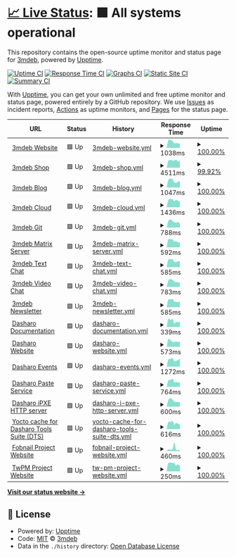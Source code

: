 # [📈 Live Status](https://3mdeb.github.io/upptime-site): <!--live status--> **🟩 All systems operational**

This repository contains the open-source uptime monitor and status page for [3mdeb](https://3mdeb.com), powered by [Upptime](https://github.com/upptime/upptime).

[![Uptime CI](https://github.com/3mdeb/upptime-site/workflows/Uptime%20CI/badge.svg)](https://github.com/3mdeb/upptime-site/actions?query=workflow%3A%22Uptime+CI%22)
[![Response Time CI](https://github.com/3mdeb/upptime-site/workflows/Response%20Time%20CI/badge.svg)](https://github.com/3mdeb/upptime-site/actions?query=workflow%3A%22Response+Time+CI%22)
[![Graphs CI](https://github.com/3mdeb/upptime-site/workflows/Graphs%20CI/badge.svg)](https://github.com/3mdeb/upptime-site/actions?query=workflow%3A%22Graphs+CI%22)
[![Static Site CI](https://github.com/3mdeb/upptime-site/workflows/Static%20Site%20CI/badge.svg)](https://github.com/3mdeb/upptime-site/actions?query=workflow%3A%22Static+Site+CI%22)
[![Summary CI](https://github.com/3mdeb/upptime-site/workflows/Summary%20CI/badge.svg)](https://github.com/3mdeb/upptime-site/actions?query=workflow%3A%22Summary+CI%22)

With [Upptime](https://upptime.js.org), you can get your own unlimited and free uptime monitor and status page, powered entirely by a GitHub repository. We use [Issues](https://github.com/3mdeb/upptime-site/issues) as incident reports, [Actions](https://github.com/3mdeb/upptime-site/actions) as uptime monitors, and [Pages](https://3mdeb.github.io/upptime-site) for the status page.

<!--start: status pages-->
<!-- This summary is generated by Upptime (https://github.com/upptime/upptime) -->
<!-- Do not edit this manually, your changes will be overwritten -->
<!-- prettier-ignore -->
| URL | Status | History | Response Time | Uptime |
| --- | ------ | ------- | ------------- | ------ |
| <img alt="" src="https://icons.duckduckgo.com/ip3/3mdeb.com.ico" height="13"> [3mdeb Website](https://3mdeb.com) | 🟩 Up | [3mdeb-website.yml](https://github.com/3mdeb/upptime-site/commits/HEAD/history/3mdeb-website.yml) | <details><summary><img alt="Response time graph" src="./graphs/3mdeb-website/response-time-week.png" height="20"> 1038ms</summary><br><a href="https://3mdeb.github.io/upptime-site/history/3mdeb-website"><img alt="Response time 994" src="https://img.shields.io/endpoint?url=https%3A%2F%2Fraw.githubusercontent.com%2F3mdeb%2Fupptime-site%2FHEAD%2Fapi%2F3mdeb-website%2Fresponse-time.json"></a><br><a href="https://3mdeb.github.io/upptime-site/history/3mdeb-website"><img alt="24-hour response time 733" src="https://img.shields.io/endpoint?url=https%3A%2F%2Fraw.githubusercontent.com%2F3mdeb%2Fupptime-site%2FHEAD%2Fapi%2F3mdeb-website%2Fresponse-time-day.json"></a><br><a href="https://3mdeb.github.io/upptime-site/history/3mdeb-website"><img alt="7-day response time 1038" src="https://img.shields.io/endpoint?url=https%3A%2F%2Fraw.githubusercontent.com%2F3mdeb%2Fupptime-site%2FHEAD%2Fapi%2F3mdeb-website%2Fresponse-time-week.json"></a><br><a href="https://3mdeb.github.io/upptime-site/history/3mdeb-website"><img alt="30-day response time 1032" src="https://img.shields.io/endpoint?url=https%3A%2F%2Fraw.githubusercontent.com%2F3mdeb%2Fupptime-site%2FHEAD%2Fapi%2F3mdeb-website%2Fresponse-time-month.json"></a><br><a href="https://3mdeb.github.io/upptime-site/history/3mdeb-website"><img alt="1-year response time 989" src="https://img.shields.io/endpoint?url=https%3A%2F%2Fraw.githubusercontent.com%2F3mdeb%2Fupptime-site%2FHEAD%2Fapi%2F3mdeb-website%2Fresponse-time-year.json"></a></details> | <details><summary><a href="https://3mdeb.github.io/upptime-site/history/3mdeb-website">100.00%</a></summary><a href="https://3mdeb.github.io/upptime-site/history/3mdeb-website"><img alt="All-time uptime 99.98%" src="https://img.shields.io/endpoint?url=https%3A%2F%2Fraw.githubusercontent.com%2F3mdeb%2Fupptime-site%2FHEAD%2Fapi%2F3mdeb-website%2Fuptime.json"></a><br><a href="https://3mdeb.github.io/upptime-site/history/3mdeb-website"><img alt="24-hour uptime 100.00%" src="https://img.shields.io/endpoint?url=https%3A%2F%2Fraw.githubusercontent.com%2F3mdeb%2Fupptime-site%2FHEAD%2Fapi%2F3mdeb-website%2Fuptime-day.json"></a><br><a href="https://3mdeb.github.io/upptime-site/history/3mdeb-website"><img alt="7-day uptime 100.00%" src="https://img.shields.io/endpoint?url=https%3A%2F%2Fraw.githubusercontent.com%2F3mdeb%2Fupptime-site%2FHEAD%2Fapi%2F3mdeb-website%2Fuptime-week.json"></a><br><a href="https://3mdeb.github.io/upptime-site/history/3mdeb-website"><img alt="30-day uptime 99.96%" src="https://img.shields.io/endpoint?url=https%3A%2F%2Fraw.githubusercontent.com%2F3mdeb%2Fupptime-site%2FHEAD%2Fapi%2F3mdeb-website%2Fuptime-month.json"></a><br><a href="https://3mdeb.github.io/upptime-site/history/3mdeb-website"><img alt="1-year uptime 99.99%" src="https://img.shields.io/endpoint?url=https%3A%2F%2Fraw.githubusercontent.com%2F3mdeb%2Fupptime-site%2FHEAD%2Fapi%2F3mdeb-website%2Fuptime-year.json"></a></details>
| <img alt="" src="https://icons.duckduckgo.com/ip3/shop.3mdeb.com.ico" height="13"> [3mdeb Shop](https://shop.3mdeb.com/shop) | 🟩 Up | [3mdeb-shop.yml](https://github.com/3mdeb/upptime-site/commits/HEAD/history/3mdeb-shop.yml) | <details><summary><img alt="Response time graph" src="./graphs/3mdeb-shop/response-time-week.png" height="20"> 4511ms</summary><br><a href="https://3mdeb.github.io/upptime-site/history/3mdeb-shop"><img alt="Response time 8058" src="https://img.shields.io/endpoint?url=https%3A%2F%2Fraw.githubusercontent.com%2F3mdeb%2Fupptime-site%2FHEAD%2Fapi%2F3mdeb-shop%2Fresponse-time.json"></a><br><a href="https://3mdeb.github.io/upptime-site/history/3mdeb-shop"><img alt="24-hour response time 7132" src="https://img.shields.io/endpoint?url=https%3A%2F%2Fraw.githubusercontent.com%2F3mdeb%2Fupptime-site%2FHEAD%2Fapi%2F3mdeb-shop%2Fresponse-time-day.json"></a><br><a href="https://3mdeb.github.io/upptime-site/history/3mdeb-shop"><img alt="7-day response time 4511" src="https://img.shields.io/endpoint?url=https%3A%2F%2Fraw.githubusercontent.com%2F3mdeb%2Fupptime-site%2FHEAD%2Fapi%2F3mdeb-shop%2Fresponse-time-week.json"></a><br><a href="https://3mdeb.github.io/upptime-site/history/3mdeb-shop"><img alt="30-day response time 4877" src="https://img.shields.io/endpoint?url=https%3A%2F%2Fraw.githubusercontent.com%2F3mdeb%2Fupptime-site%2FHEAD%2Fapi%2F3mdeb-shop%2Fresponse-time-month.json"></a><br><a href="https://3mdeb.github.io/upptime-site/history/3mdeb-shop"><img alt="1-year response time 8634" src="https://img.shields.io/endpoint?url=https%3A%2F%2Fraw.githubusercontent.com%2F3mdeb%2Fupptime-site%2FHEAD%2Fapi%2F3mdeb-shop%2Fresponse-time-year.json"></a></details> | <details><summary><a href="https://3mdeb.github.io/upptime-site/history/3mdeb-shop">99.92%</a></summary><a href="https://3mdeb.github.io/upptime-site/history/3mdeb-shop"><img alt="All-time uptime 99.60%" src="https://img.shields.io/endpoint?url=https%3A%2F%2Fraw.githubusercontent.com%2F3mdeb%2Fupptime-site%2FHEAD%2Fapi%2F3mdeb-shop%2Fuptime.json"></a><br><a href="https://3mdeb.github.io/upptime-site/history/3mdeb-shop"><img alt="24-hour uptime 99.42%" src="https://img.shields.io/endpoint?url=https%3A%2F%2Fraw.githubusercontent.com%2F3mdeb%2Fupptime-site%2FHEAD%2Fapi%2F3mdeb-shop%2Fuptime-day.json"></a><br><a href="https://3mdeb.github.io/upptime-site/history/3mdeb-shop"><img alt="7-day uptime 99.92%" src="https://img.shields.io/endpoint?url=https%3A%2F%2Fraw.githubusercontent.com%2F3mdeb%2Fupptime-site%2FHEAD%2Fapi%2F3mdeb-shop%2Fuptime-week.json"></a><br><a href="https://3mdeb.github.io/upptime-site/history/3mdeb-shop"><img alt="30-day uptime 99.93%" src="https://img.shields.io/endpoint?url=https%3A%2F%2Fraw.githubusercontent.com%2F3mdeb%2Fupptime-site%2FHEAD%2Fapi%2F3mdeb-shop%2Fuptime-month.json"></a><br><a href="https://3mdeb.github.io/upptime-site/history/3mdeb-shop"><img alt="1-year uptime 99.16%" src="https://img.shields.io/endpoint?url=https%3A%2F%2Fraw.githubusercontent.com%2F3mdeb%2Fupptime-site%2FHEAD%2Fapi%2F3mdeb-shop%2Fuptime-year.json"></a></details>
| <img alt="" src="https://icons.duckduckgo.com/ip3/blog.3mdeb.com.ico" height="13"> [3mdeb Blog](https://blog.3mdeb.com) | 🟩 Up | [3mdeb-blog.yml](https://github.com/3mdeb/upptime-site/commits/HEAD/history/3mdeb-blog.yml) | <details><summary><img alt="Response time graph" src="./graphs/3mdeb-blog/response-time-week.png" height="20"> 1047ms</summary><br><a href="https://3mdeb.github.io/upptime-site/history/3mdeb-blog"><img alt="Response time 1007" src="https://img.shields.io/endpoint?url=https%3A%2F%2Fraw.githubusercontent.com%2F3mdeb%2Fupptime-site%2FHEAD%2Fapi%2F3mdeb-blog%2Fresponse-time.json"></a><br><a href="https://3mdeb.github.io/upptime-site/history/3mdeb-blog"><img alt="24-hour response time 967" src="https://img.shields.io/endpoint?url=https%3A%2F%2Fraw.githubusercontent.com%2F3mdeb%2Fupptime-site%2FHEAD%2Fapi%2F3mdeb-blog%2Fresponse-time-day.json"></a><br><a href="https://3mdeb.github.io/upptime-site/history/3mdeb-blog"><img alt="7-day response time 1047" src="https://img.shields.io/endpoint?url=https%3A%2F%2Fraw.githubusercontent.com%2F3mdeb%2Fupptime-site%2FHEAD%2Fapi%2F3mdeb-blog%2Fresponse-time-week.json"></a><br><a href="https://3mdeb.github.io/upptime-site/history/3mdeb-blog"><img alt="30-day response time 1204" src="https://img.shields.io/endpoint?url=https%3A%2F%2Fraw.githubusercontent.com%2F3mdeb%2Fupptime-site%2FHEAD%2Fapi%2F3mdeb-blog%2Fresponse-time-month.json"></a><br><a href="https://3mdeb.github.io/upptime-site/history/3mdeb-blog"><img alt="1-year response time 1013" src="https://img.shields.io/endpoint?url=https%3A%2F%2Fraw.githubusercontent.com%2F3mdeb%2Fupptime-site%2FHEAD%2Fapi%2F3mdeb-blog%2Fresponse-time-year.json"></a></details> | <details><summary><a href="https://3mdeb.github.io/upptime-site/history/3mdeb-blog">100.00%</a></summary><a href="https://3mdeb.github.io/upptime-site/history/3mdeb-blog"><img alt="All-time uptime 99.99%" src="https://img.shields.io/endpoint?url=https%3A%2F%2Fraw.githubusercontent.com%2F3mdeb%2Fupptime-site%2FHEAD%2Fapi%2F3mdeb-blog%2Fuptime.json"></a><br><a href="https://3mdeb.github.io/upptime-site/history/3mdeb-blog"><img alt="24-hour uptime 100.00%" src="https://img.shields.io/endpoint?url=https%3A%2F%2Fraw.githubusercontent.com%2F3mdeb%2Fupptime-site%2FHEAD%2Fapi%2F3mdeb-blog%2Fuptime-day.json"></a><br><a href="https://3mdeb.github.io/upptime-site/history/3mdeb-blog"><img alt="7-day uptime 100.00%" src="https://img.shields.io/endpoint?url=https%3A%2F%2Fraw.githubusercontent.com%2F3mdeb%2Fupptime-site%2FHEAD%2Fapi%2F3mdeb-blog%2Fuptime-week.json"></a><br><a href="https://3mdeb.github.io/upptime-site/history/3mdeb-blog"><img alt="30-day uptime 99.96%" src="https://img.shields.io/endpoint?url=https%3A%2F%2Fraw.githubusercontent.com%2F3mdeb%2Fupptime-site%2FHEAD%2Fapi%2F3mdeb-blog%2Fuptime-month.json"></a><br><a href="https://3mdeb.github.io/upptime-site/history/3mdeb-blog"><img alt="1-year uptime 99.99%" src="https://img.shields.io/endpoint?url=https%3A%2F%2Fraw.githubusercontent.com%2F3mdeb%2Fupptime-site%2FHEAD%2Fapi%2F3mdeb-blog%2Fuptime-year.json"></a></details>
| <img alt="" src="https://icons.duckduckgo.com/ip3/cloud.3mdeb.com.ico" height="13"> [3mdeb Cloud](https://cloud.3mdeb.com) | 🟩 Up | [3mdeb-cloud.yml](https://github.com/3mdeb/upptime-site/commits/HEAD/history/3mdeb-cloud.yml) | <details><summary><img alt="Response time graph" src="./graphs/3mdeb-cloud/response-time-week.png" height="20"> 1436ms</summary><br><a href="https://3mdeb.github.io/upptime-site/history/3mdeb-cloud"><img alt="Response time 1349" src="https://img.shields.io/endpoint?url=https%3A%2F%2Fraw.githubusercontent.com%2F3mdeb%2Fupptime-site%2FHEAD%2Fapi%2F3mdeb-cloud%2Fresponse-time.json"></a><br><a href="https://3mdeb.github.io/upptime-site/history/3mdeb-cloud"><img alt="24-hour response time 1139" src="https://img.shields.io/endpoint?url=https%3A%2F%2Fraw.githubusercontent.com%2F3mdeb%2Fupptime-site%2FHEAD%2Fapi%2F3mdeb-cloud%2Fresponse-time-day.json"></a><br><a href="https://3mdeb.github.io/upptime-site/history/3mdeb-cloud"><img alt="7-day response time 1436" src="https://img.shields.io/endpoint?url=https%3A%2F%2Fraw.githubusercontent.com%2F3mdeb%2Fupptime-site%2FHEAD%2Fapi%2F3mdeb-cloud%2Fresponse-time-week.json"></a><br><a href="https://3mdeb.github.io/upptime-site/history/3mdeb-cloud"><img alt="30-day response time 1402" src="https://img.shields.io/endpoint?url=https%3A%2F%2Fraw.githubusercontent.com%2F3mdeb%2Fupptime-site%2FHEAD%2Fapi%2F3mdeb-cloud%2Fresponse-time-month.json"></a><br><a href="https://3mdeb.github.io/upptime-site/history/3mdeb-cloud"><img alt="1-year response time 1315" src="https://img.shields.io/endpoint?url=https%3A%2F%2Fraw.githubusercontent.com%2F3mdeb%2Fupptime-site%2FHEAD%2Fapi%2F3mdeb-cloud%2Fresponse-time-year.json"></a></details> | <details><summary><a href="https://3mdeb.github.io/upptime-site/history/3mdeb-cloud">100.00%</a></summary><a href="https://3mdeb.github.io/upptime-site/history/3mdeb-cloud"><img alt="All-time uptime 99.06%" src="https://img.shields.io/endpoint?url=https%3A%2F%2Fraw.githubusercontent.com%2F3mdeb%2Fupptime-site%2FHEAD%2Fapi%2F3mdeb-cloud%2Fuptime.json"></a><br><a href="https://3mdeb.github.io/upptime-site/history/3mdeb-cloud"><img alt="24-hour uptime 100.00%" src="https://img.shields.io/endpoint?url=https%3A%2F%2Fraw.githubusercontent.com%2F3mdeb%2Fupptime-site%2FHEAD%2Fapi%2F3mdeb-cloud%2Fuptime-day.json"></a><br><a href="https://3mdeb.github.io/upptime-site/history/3mdeb-cloud"><img alt="7-day uptime 100.00%" src="https://img.shields.io/endpoint?url=https%3A%2F%2Fraw.githubusercontent.com%2F3mdeb%2Fupptime-site%2FHEAD%2Fapi%2F3mdeb-cloud%2Fuptime-week.json"></a><br><a href="https://3mdeb.github.io/upptime-site/history/3mdeb-cloud"><img alt="30-day uptime 100.00%" src="https://img.shields.io/endpoint?url=https%3A%2F%2Fraw.githubusercontent.com%2F3mdeb%2Fupptime-site%2FHEAD%2Fapi%2F3mdeb-cloud%2Fuptime-month.json"></a><br><a href="https://3mdeb.github.io/upptime-site/history/3mdeb-cloud"><img alt="1-year uptime 98.81%" src="https://img.shields.io/endpoint?url=https%3A%2F%2Fraw.githubusercontent.com%2F3mdeb%2Fupptime-site%2FHEAD%2Fapi%2F3mdeb-cloud%2Fuptime-year.json"></a></details>
| <img alt="" src="https://icons.duckduckgo.com/ip3/git.3mdeb.com.ico" height="13"> [3mdeb Git](https://git.3mdeb.com) | 🟩 Up | [3mdeb-git.yml](https://github.com/3mdeb/upptime-site/commits/HEAD/history/3mdeb-git.yml) | <details><summary><img alt="Response time graph" src="./graphs/3mdeb-git/response-time-week.png" height="20"> 788ms</summary><br><a href="https://3mdeb.github.io/upptime-site/history/3mdeb-git"><img alt="Response time 888" src="https://img.shields.io/endpoint?url=https%3A%2F%2Fraw.githubusercontent.com%2F3mdeb%2Fupptime-site%2FHEAD%2Fapi%2F3mdeb-git%2Fresponse-time.json"></a><br><a href="https://3mdeb.github.io/upptime-site/history/3mdeb-git"><img alt="24-hour response time 545" src="https://img.shields.io/endpoint?url=https%3A%2F%2Fraw.githubusercontent.com%2F3mdeb%2Fupptime-site%2FHEAD%2Fapi%2F3mdeb-git%2Fresponse-time-day.json"></a><br><a href="https://3mdeb.github.io/upptime-site/history/3mdeb-git"><img alt="7-day response time 788" src="https://img.shields.io/endpoint?url=https%3A%2F%2Fraw.githubusercontent.com%2F3mdeb%2Fupptime-site%2FHEAD%2Fapi%2F3mdeb-git%2Fresponse-time-week.json"></a><br><a href="https://3mdeb.github.io/upptime-site/history/3mdeb-git"><img alt="30-day response time 733" src="https://img.shields.io/endpoint?url=https%3A%2F%2Fraw.githubusercontent.com%2F3mdeb%2Fupptime-site%2FHEAD%2Fapi%2F3mdeb-git%2Fresponse-time-month.json"></a><br><a href="https://3mdeb.github.io/upptime-site/history/3mdeb-git"><img alt="1-year response time 770" src="https://img.shields.io/endpoint?url=https%3A%2F%2Fraw.githubusercontent.com%2F3mdeb%2Fupptime-site%2FHEAD%2Fapi%2F3mdeb-git%2Fresponse-time-year.json"></a></details> | <details><summary><a href="https://3mdeb.github.io/upptime-site/history/3mdeb-git">100.00%</a></summary><a href="https://3mdeb.github.io/upptime-site/history/3mdeb-git"><img alt="All-time uptime 99.94%" src="https://img.shields.io/endpoint?url=https%3A%2F%2Fraw.githubusercontent.com%2F3mdeb%2Fupptime-site%2FHEAD%2Fapi%2F3mdeb-git%2Fuptime.json"></a><br><a href="https://3mdeb.github.io/upptime-site/history/3mdeb-git"><img alt="24-hour uptime 100.00%" src="https://img.shields.io/endpoint?url=https%3A%2F%2Fraw.githubusercontent.com%2F3mdeb%2Fupptime-site%2FHEAD%2Fapi%2F3mdeb-git%2Fuptime-day.json"></a><br><a href="https://3mdeb.github.io/upptime-site/history/3mdeb-git"><img alt="7-day uptime 100.00%" src="https://img.shields.io/endpoint?url=https%3A%2F%2Fraw.githubusercontent.com%2F3mdeb%2Fupptime-site%2FHEAD%2Fapi%2F3mdeb-git%2Fuptime-week.json"></a><br><a href="https://3mdeb.github.io/upptime-site/history/3mdeb-git"><img alt="30-day uptime 100.00%" src="https://img.shields.io/endpoint?url=https%3A%2F%2Fraw.githubusercontent.com%2F3mdeb%2Fupptime-site%2FHEAD%2Fapi%2F3mdeb-git%2Fuptime-month.json"></a><br><a href="https://3mdeb.github.io/upptime-site/history/3mdeb-git"><img alt="1-year uptime 99.98%" src="https://img.shields.io/endpoint?url=https%3A%2F%2Fraw.githubusercontent.com%2F3mdeb%2Fupptime-site%2FHEAD%2Fapi%2F3mdeb-git%2Fuptime-year.json"></a></details>
| <img alt="" src="https://icons.duckduckgo.com/ip3/matrix.3mdeb.com.ico" height="13"> [3mdeb Matrix Server](https://matrix.3mdeb.com) | 🟩 Up | [3mdeb-matrix-server.yml](https://github.com/3mdeb/upptime-site/commits/HEAD/history/3mdeb-matrix-server.yml) | <details><summary><img alt="Response time graph" src="./graphs/3mdeb-matrix-server/response-time-week.png" height="20"> 592ms</summary><br><a href="https://3mdeb.github.io/upptime-site/history/3mdeb-matrix-server"><img alt="Response time 604" src="https://img.shields.io/endpoint?url=https%3A%2F%2Fraw.githubusercontent.com%2F3mdeb%2Fupptime-site%2FHEAD%2Fapi%2F3mdeb-matrix-server%2Fresponse-time.json"></a><br><a href="https://3mdeb.github.io/upptime-site/history/3mdeb-matrix-server"><img alt="24-hour response time 453" src="https://img.shields.io/endpoint?url=https%3A%2F%2Fraw.githubusercontent.com%2F3mdeb%2Fupptime-site%2FHEAD%2Fapi%2F3mdeb-matrix-server%2Fresponse-time-day.json"></a><br><a href="https://3mdeb.github.io/upptime-site/history/3mdeb-matrix-server"><img alt="7-day response time 592" src="https://img.shields.io/endpoint?url=https%3A%2F%2Fraw.githubusercontent.com%2F3mdeb%2Fupptime-site%2FHEAD%2Fapi%2F3mdeb-matrix-server%2Fresponse-time-week.json"></a><br><a href="https://3mdeb.github.io/upptime-site/history/3mdeb-matrix-server"><img alt="30-day response time 592" src="https://img.shields.io/endpoint?url=https%3A%2F%2Fraw.githubusercontent.com%2F3mdeb%2Fupptime-site%2FHEAD%2Fapi%2F3mdeb-matrix-server%2Fresponse-time-month.json"></a><br><a href="https://3mdeb.github.io/upptime-site/history/3mdeb-matrix-server"><img alt="1-year response time 604" src="https://img.shields.io/endpoint?url=https%3A%2F%2Fraw.githubusercontent.com%2F3mdeb%2Fupptime-site%2FHEAD%2Fapi%2F3mdeb-matrix-server%2Fresponse-time-year.json"></a></details> | <details><summary><a href="https://3mdeb.github.io/upptime-site/history/3mdeb-matrix-server">100.00%</a></summary><a href="https://3mdeb.github.io/upptime-site/history/3mdeb-matrix-server"><img alt="All-time uptime 99.93%" src="https://img.shields.io/endpoint?url=https%3A%2F%2Fraw.githubusercontent.com%2F3mdeb%2Fupptime-site%2FHEAD%2Fapi%2F3mdeb-matrix-server%2Fuptime.json"></a><br><a href="https://3mdeb.github.io/upptime-site/history/3mdeb-matrix-server"><img alt="24-hour uptime 100.00%" src="https://img.shields.io/endpoint?url=https%3A%2F%2Fraw.githubusercontent.com%2F3mdeb%2Fupptime-site%2FHEAD%2Fapi%2F3mdeb-matrix-server%2Fuptime-day.json"></a><br><a href="https://3mdeb.github.io/upptime-site/history/3mdeb-matrix-server"><img alt="7-day uptime 100.00%" src="https://img.shields.io/endpoint?url=https%3A%2F%2Fraw.githubusercontent.com%2F3mdeb%2Fupptime-site%2FHEAD%2Fapi%2F3mdeb-matrix-server%2Fuptime-week.json"></a><br><a href="https://3mdeb.github.io/upptime-site/history/3mdeb-matrix-server"><img alt="30-day uptime 100.00%" src="https://img.shields.io/endpoint?url=https%3A%2F%2Fraw.githubusercontent.com%2F3mdeb%2Fupptime-site%2FHEAD%2Fapi%2F3mdeb-matrix-server%2Fuptime-month.json"></a><br><a href="https://3mdeb.github.io/upptime-site/history/3mdeb-matrix-server"><img alt="1-year uptime 99.96%" src="https://img.shields.io/endpoint?url=https%3A%2F%2Fraw.githubusercontent.com%2F3mdeb%2Fupptime-site%2FHEAD%2Fapi%2F3mdeb-matrix-server%2Fuptime-year.json"></a></details>
| <img alt="" src="https://icons.duckduckgo.com/ip3/chat.3mdeb.com.ico" height="13"> [3mdeb Text Chat](https://chat.3mdeb.com) | 🟩 Up | [3mdeb-text-chat.yml](https://github.com/3mdeb/upptime-site/commits/HEAD/history/3mdeb-text-chat.yml) | <details><summary><img alt="Response time graph" src="./graphs/3mdeb-text-chat/response-time-week.png" height="20"> 585ms</summary><br><a href="https://3mdeb.github.io/upptime-site/history/3mdeb-text-chat"><img alt="Response time 595" src="https://img.shields.io/endpoint?url=https%3A%2F%2Fraw.githubusercontent.com%2F3mdeb%2Fupptime-site%2FHEAD%2Fapi%2F3mdeb-text-chat%2Fresponse-time.json"></a><br><a href="https://3mdeb.github.io/upptime-site/history/3mdeb-text-chat"><img alt="24-hour response time 505" src="https://img.shields.io/endpoint?url=https%3A%2F%2Fraw.githubusercontent.com%2F3mdeb%2Fupptime-site%2FHEAD%2Fapi%2F3mdeb-text-chat%2Fresponse-time-day.json"></a><br><a href="https://3mdeb.github.io/upptime-site/history/3mdeb-text-chat"><img alt="7-day response time 585" src="https://img.shields.io/endpoint?url=https%3A%2F%2Fraw.githubusercontent.com%2F3mdeb%2Fupptime-site%2FHEAD%2Fapi%2F3mdeb-text-chat%2Fresponse-time-week.json"></a><br><a href="https://3mdeb.github.io/upptime-site/history/3mdeb-text-chat"><img alt="30-day response time 594" src="https://img.shields.io/endpoint?url=https%3A%2F%2Fraw.githubusercontent.com%2F3mdeb%2Fupptime-site%2FHEAD%2Fapi%2F3mdeb-text-chat%2Fresponse-time-month.json"></a><br><a href="https://3mdeb.github.io/upptime-site/history/3mdeb-text-chat"><img alt="1-year response time 594" src="https://img.shields.io/endpoint?url=https%3A%2F%2Fraw.githubusercontent.com%2F3mdeb%2Fupptime-site%2FHEAD%2Fapi%2F3mdeb-text-chat%2Fresponse-time-year.json"></a></details> | <details><summary><a href="https://3mdeb.github.io/upptime-site/history/3mdeb-text-chat">100.00%</a></summary><a href="https://3mdeb.github.io/upptime-site/history/3mdeb-text-chat"><img alt="All-time uptime 99.65%" src="https://img.shields.io/endpoint?url=https%3A%2F%2Fraw.githubusercontent.com%2F3mdeb%2Fupptime-site%2FHEAD%2Fapi%2F3mdeb-text-chat%2Fuptime.json"></a><br><a href="https://3mdeb.github.io/upptime-site/history/3mdeb-text-chat"><img alt="24-hour uptime 100.00%" src="https://img.shields.io/endpoint?url=https%3A%2F%2Fraw.githubusercontent.com%2F3mdeb%2Fupptime-site%2FHEAD%2Fapi%2F3mdeb-text-chat%2Fuptime-day.json"></a><br><a href="https://3mdeb.github.io/upptime-site/history/3mdeb-text-chat"><img alt="7-day uptime 100.00%" src="https://img.shields.io/endpoint?url=https%3A%2F%2Fraw.githubusercontent.com%2F3mdeb%2Fupptime-site%2FHEAD%2Fapi%2F3mdeb-text-chat%2Fuptime-week.json"></a><br><a href="https://3mdeb.github.io/upptime-site/history/3mdeb-text-chat"><img alt="30-day uptime 100.00%" src="https://img.shields.io/endpoint?url=https%3A%2F%2Fraw.githubusercontent.com%2F3mdeb%2Fupptime-site%2FHEAD%2Fapi%2F3mdeb-text-chat%2Fuptime-month.json"></a><br><a href="https://3mdeb.github.io/upptime-site/history/3mdeb-text-chat"><img alt="1-year uptime 99.98%" src="https://img.shields.io/endpoint?url=https%3A%2F%2Fraw.githubusercontent.com%2F3mdeb%2Fupptime-site%2FHEAD%2Fapi%2F3mdeb-text-chat%2Fuptime-year.json"></a></details>
| <img alt="" src="https://icons.duckduckgo.com/ip3/meet.3mdeb.com.ico" height="13"> [3mdeb Video Chat](https://meet.3mdeb.com) | 🟩 Up | [3mdeb-video-chat.yml](https://github.com/3mdeb/upptime-site/commits/HEAD/history/3mdeb-video-chat.yml) | <details><summary><img alt="Response time graph" src="./graphs/3mdeb-video-chat/response-time-week.png" height="20"> 783ms</summary><br><a href="https://3mdeb.github.io/upptime-site/history/3mdeb-video-chat"><img alt="Response time 760" src="https://img.shields.io/endpoint?url=https%3A%2F%2Fraw.githubusercontent.com%2F3mdeb%2Fupptime-site%2FHEAD%2Fapi%2F3mdeb-video-chat%2Fresponse-time.json"></a><br><a href="https://3mdeb.github.io/upptime-site/history/3mdeb-video-chat"><img alt="24-hour response time 567" src="https://img.shields.io/endpoint?url=https%3A%2F%2Fraw.githubusercontent.com%2F3mdeb%2Fupptime-site%2FHEAD%2Fapi%2F3mdeb-video-chat%2Fresponse-time-day.json"></a><br><a href="https://3mdeb.github.io/upptime-site/history/3mdeb-video-chat"><img alt="7-day response time 783" src="https://img.shields.io/endpoint?url=https%3A%2F%2Fraw.githubusercontent.com%2F3mdeb%2Fupptime-site%2FHEAD%2Fapi%2F3mdeb-video-chat%2Fresponse-time-week.json"></a><br><a href="https://3mdeb.github.io/upptime-site/history/3mdeb-video-chat"><img alt="30-day response time 779" src="https://img.shields.io/endpoint?url=https%3A%2F%2Fraw.githubusercontent.com%2F3mdeb%2Fupptime-site%2FHEAD%2Fapi%2F3mdeb-video-chat%2Fresponse-time-month.json"></a><br><a href="https://3mdeb.github.io/upptime-site/history/3mdeb-video-chat"><img alt="1-year response time 728" src="https://img.shields.io/endpoint?url=https%3A%2F%2Fraw.githubusercontent.com%2F3mdeb%2Fupptime-site%2FHEAD%2Fapi%2F3mdeb-video-chat%2Fresponse-time-year.json"></a></details> | <details><summary><a href="https://3mdeb.github.io/upptime-site/history/3mdeb-video-chat">100.00%</a></summary><a href="https://3mdeb.github.io/upptime-site/history/3mdeb-video-chat"><img alt="All-time uptime 99.66%" src="https://img.shields.io/endpoint?url=https%3A%2F%2Fraw.githubusercontent.com%2F3mdeb%2Fupptime-site%2FHEAD%2Fapi%2F3mdeb-video-chat%2Fuptime.json"></a><br><a href="https://3mdeb.github.io/upptime-site/history/3mdeb-video-chat"><img alt="24-hour uptime 100.00%" src="https://img.shields.io/endpoint?url=https%3A%2F%2Fraw.githubusercontent.com%2F3mdeb%2Fupptime-site%2FHEAD%2Fapi%2F3mdeb-video-chat%2Fuptime-day.json"></a><br><a href="https://3mdeb.github.io/upptime-site/history/3mdeb-video-chat"><img alt="7-day uptime 100.00%" src="https://img.shields.io/endpoint?url=https%3A%2F%2Fraw.githubusercontent.com%2F3mdeb%2Fupptime-site%2FHEAD%2Fapi%2F3mdeb-video-chat%2Fuptime-week.json"></a><br><a href="https://3mdeb.github.io/upptime-site/history/3mdeb-video-chat"><img alt="30-day uptime 100.00%" src="https://img.shields.io/endpoint?url=https%3A%2F%2Fraw.githubusercontent.com%2F3mdeb%2Fupptime-site%2FHEAD%2Fapi%2F3mdeb-video-chat%2Fuptime-month.json"></a><br><a href="https://3mdeb.github.io/upptime-site/history/3mdeb-video-chat"><img alt="1-year uptime 99.98%" src="https://img.shields.io/endpoint?url=https%3A%2F%2Fraw.githubusercontent.com%2F3mdeb%2Fupptime-site%2FHEAD%2Fapi%2F3mdeb-video-chat%2Fuptime-year.json"></a></details>
| <img alt="" src="https://icons.duckduckgo.com/ip3/listmonk.3mdeb.com.ico" height="13"> [3mdeb Newsletter](https://listmonk.3mdeb.com) | 🟩 Up | [3mdeb-newsletter.yml](https://github.com/3mdeb/upptime-site/commits/HEAD/history/3mdeb-newsletter.yml) | <details><summary><img alt="Response time graph" src="./graphs/3mdeb-newsletter/response-time-week.png" height="20"> 585ms</summary><br><a href="https://3mdeb.github.io/upptime-site/history/3mdeb-newsletter"><img alt="Response time 854" src="https://img.shields.io/endpoint?url=https%3A%2F%2Fraw.githubusercontent.com%2F3mdeb%2Fupptime-site%2FHEAD%2Fapi%2F3mdeb-newsletter%2Fresponse-time.json"></a><br><a href="https://3mdeb.github.io/upptime-site/history/3mdeb-newsletter"><img alt="24-hour response time 527" src="https://img.shields.io/endpoint?url=https%3A%2F%2Fraw.githubusercontent.com%2F3mdeb%2Fupptime-site%2FHEAD%2Fapi%2F3mdeb-newsletter%2Fresponse-time-day.json"></a><br><a href="https://3mdeb.github.io/upptime-site/history/3mdeb-newsletter"><img alt="7-day response time 585" src="https://img.shields.io/endpoint?url=https%3A%2F%2Fraw.githubusercontent.com%2F3mdeb%2Fupptime-site%2FHEAD%2Fapi%2F3mdeb-newsletter%2Fresponse-time-week.json"></a><br><a href="https://3mdeb.github.io/upptime-site/history/3mdeb-newsletter"><img alt="30-day response time 566" src="https://img.shields.io/endpoint?url=https%3A%2F%2Fraw.githubusercontent.com%2F3mdeb%2Fupptime-site%2FHEAD%2Fapi%2F3mdeb-newsletter%2Fresponse-time-month.json"></a><br><a href="https://3mdeb.github.io/upptime-site/history/3mdeb-newsletter"><img alt="1-year response time 841" src="https://img.shields.io/endpoint?url=https%3A%2F%2Fraw.githubusercontent.com%2F3mdeb%2Fupptime-site%2FHEAD%2Fapi%2F3mdeb-newsletter%2Fresponse-time-year.json"></a></details> | <details><summary><a href="https://3mdeb.github.io/upptime-site/history/3mdeb-newsletter">100.00%</a></summary><a href="https://3mdeb.github.io/upptime-site/history/3mdeb-newsletter"><img alt="All-time uptime 93.00%" src="https://img.shields.io/endpoint?url=https%3A%2F%2Fraw.githubusercontent.com%2F3mdeb%2Fupptime-site%2FHEAD%2Fapi%2F3mdeb-newsletter%2Fuptime.json"></a><br><a href="https://3mdeb.github.io/upptime-site/history/3mdeb-newsletter"><img alt="24-hour uptime 100.00%" src="https://img.shields.io/endpoint?url=https%3A%2F%2Fraw.githubusercontent.com%2F3mdeb%2Fupptime-site%2FHEAD%2Fapi%2F3mdeb-newsletter%2Fuptime-day.json"></a><br><a href="https://3mdeb.github.io/upptime-site/history/3mdeb-newsletter"><img alt="7-day uptime 100.00%" src="https://img.shields.io/endpoint?url=https%3A%2F%2Fraw.githubusercontent.com%2F3mdeb%2Fupptime-site%2FHEAD%2Fapi%2F3mdeb-newsletter%2Fuptime-week.json"></a><br><a href="https://3mdeb.github.io/upptime-site/history/3mdeb-newsletter"><img alt="30-day uptime 54.03%" src="https://img.shields.io/endpoint?url=https%3A%2F%2Fraw.githubusercontent.com%2F3mdeb%2Fupptime-site%2FHEAD%2Fapi%2F3mdeb-newsletter%2Fuptime-month.json"></a><br><a href="https://3mdeb.github.io/upptime-site/history/3mdeb-newsletter"><img alt="1-year uptime 86.18%" src="https://img.shields.io/endpoint?url=https%3A%2F%2Fraw.githubusercontent.com%2F3mdeb%2Fupptime-site%2FHEAD%2Fapi%2F3mdeb-newsletter%2Fuptime-year.json"></a></details>
| <img alt="" src="https://icons.duckduckgo.com/ip3/docs.dasharo.com.ico" height="13"> [Dasharo Documentation](https://docs.dasharo.com) | 🟩 Up | [dasharo-documentation.yml](https://github.com/3mdeb/upptime-site/commits/HEAD/history/dasharo-documentation.yml) | <details><summary><img alt="Response time graph" src="./graphs/dasharo-documentation/response-time-week.png" height="20"> 339ms</summary><br><a href="https://3mdeb.github.io/upptime-site/history/dasharo-documentation"><img alt="Response time 326" src="https://img.shields.io/endpoint?url=https%3A%2F%2Fraw.githubusercontent.com%2F3mdeb%2Fupptime-site%2FHEAD%2Fapi%2Fdasharo-documentation%2Fresponse-time.json"></a><br><a href="https://3mdeb.github.io/upptime-site/history/dasharo-documentation"><img alt="24-hour response time 306" src="https://img.shields.io/endpoint?url=https%3A%2F%2Fraw.githubusercontent.com%2F3mdeb%2Fupptime-site%2FHEAD%2Fapi%2Fdasharo-documentation%2Fresponse-time-day.json"></a><br><a href="https://3mdeb.github.io/upptime-site/history/dasharo-documentation"><img alt="7-day response time 339" src="https://img.shields.io/endpoint?url=https%3A%2F%2Fraw.githubusercontent.com%2F3mdeb%2Fupptime-site%2FHEAD%2Fapi%2Fdasharo-documentation%2Fresponse-time-week.json"></a><br><a href="https://3mdeb.github.io/upptime-site/history/dasharo-documentation"><img alt="30-day response time 326" src="https://img.shields.io/endpoint?url=https%3A%2F%2Fraw.githubusercontent.com%2F3mdeb%2Fupptime-site%2FHEAD%2Fapi%2Fdasharo-documentation%2Fresponse-time-month.json"></a><br><a href="https://3mdeb.github.io/upptime-site/history/dasharo-documentation"><img alt="1-year response time 325" src="https://img.shields.io/endpoint?url=https%3A%2F%2Fraw.githubusercontent.com%2F3mdeb%2Fupptime-site%2FHEAD%2Fapi%2Fdasharo-documentation%2Fresponse-time-year.json"></a></details> | <details><summary><a href="https://3mdeb.github.io/upptime-site/history/dasharo-documentation">100.00%</a></summary><a href="https://3mdeb.github.io/upptime-site/history/dasharo-documentation"><img alt="All-time uptime 100.00%" src="https://img.shields.io/endpoint?url=https%3A%2F%2Fraw.githubusercontent.com%2F3mdeb%2Fupptime-site%2FHEAD%2Fapi%2Fdasharo-documentation%2Fuptime.json"></a><br><a href="https://3mdeb.github.io/upptime-site/history/dasharo-documentation"><img alt="24-hour uptime 100.00%" src="https://img.shields.io/endpoint?url=https%3A%2F%2Fraw.githubusercontent.com%2F3mdeb%2Fupptime-site%2FHEAD%2Fapi%2Fdasharo-documentation%2Fuptime-day.json"></a><br><a href="https://3mdeb.github.io/upptime-site/history/dasharo-documentation"><img alt="7-day uptime 100.00%" src="https://img.shields.io/endpoint?url=https%3A%2F%2Fraw.githubusercontent.com%2F3mdeb%2Fupptime-site%2FHEAD%2Fapi%2Fdasharo-documentation%2Fuptime-week.json"></a><br><a href="https://3mdeb.github.io/upptime-site/history/dasharo-documentation"><img alt="30-day uptime 100.00%" src="https://img.shields.io/endpoint?url=https%3A%2F%2Fraw.githubusercontent.com%2F3mdeb%2Fupptime-site%2FHEAD%2Fapi%2Fdasharo-documentation%2Fuptime-month.json"></a><br><a href="https://3mdeb.github.io/upptime-site/history/dasharo-documentation"><img alt="1-year uptime 100.00%" src="https://img.shields.io/endpoint?url=https%3A%2F%2Fraw.githubusercontent.com%2F3mdeb%2Fupptime-site%2FHEAD%2Fapi%2Fdasharo-documentation%2Fuptime-year.json"></a></details>
| <img alt="" src="https://icons.duckduckgo.com/ip3/dasharo.com.ico" height="13"> [Dasharo Website](https://dasharo.com) | 🟩 Up | [dasharo-website.yml](https://github.com/3mdeb/upptime-site/commits/HEAD/history/dasharo-website.yml) | <details><summary><img alt="Response time graph" src="./graphs/dasharo-website/response-time-week.png" height="20"> 573ms</summary><br><a href="https://3mdeb.github.io/upptime-site/history/dasharo-website"><img alt="Response time 567" src="https://img.shields.io/endpoint?url=https%3A%2F%2Fraw.githubusercontent.com%2F3mdeb%2Fupptime-site%2FHEAD%2Fapi%2Fdasharo-website%2Fresponse-time.json"></a><br><a href="https://3mdeb.github.io/upptime-site/history/dasharo-website"><img alt="24-hour response time 526" src="https://img.shields.io/endpoint?url=https%3A%2F%2Fraw.githubusercontent.com%2F3mdeb%2Fupptime-site%2FHEAD%2Fapi%2Fdasharo-website%2Fresponse-time-day.json"></a><br><a href="https://3mdeb.github.io/upptime-site/history/dasharo-website"><img alt="7-day response time 573" src="https://img.shields.io/endpoint?url=https%3A%2F%2Fraw.githubusercontent.com%2F3mdeb%2Fupptime-site%2FHEAD%2Fapi%2Fdasharo-website%2Fresponse-time-week.json"></a><br><a href="https://3mdeb.github.io/upptime-site/history/dasharo-website"><img alt="30-day response time 741" src="https://img.shields.io/endpoint?url=https%3A%2F%2Fraw.githubusercontent.com%2F3mdeb%2Fupptime-site%2FHEAD%2Fapi%2Fdasharo-website%2Fresponse-time-month.json"></a><br><a href="https://3mdeb.github.io/upptime-site/history/dasharo-website"><img alt="1-year response time 579" src="https://img.shields.io/endpoint?url=https%3A%2F%2Fraw.githubusercontent.com%2F3mdeb%2Fupptime-site%2FHEAD%2Fapi%2Fdasharo-website%2Fresponse-time-year.json"></a></details> | <details><summary><a href="https://3mdeb.github.io/upptime-site/history/dasharo-website">100.00%</a></summary><a href="https://3mdeb.github.io/upptime-site/history/dasharo-website"><img alt="All-time uptime 100.00%" src="https://img.shields.io/endpoint?url=https%3A%2F%2Fraw.githubusercontent.com%2F3mdeb%2Fupptime-site%2FHEAD%2Fapi%2Fdasharo-website%2Fuptime.json"></a><br><a href="https://3mdeb.github.io/upptime-site/history/dasharo-website"><img alt="24-hour uptime 100.00%" src="https://img.shields.io/endpoint?url=https%3A%2F%2Fraw.githubusercontent.com%2F3mdeb%2Fupptime-site%2FHEAD%2Fapi%2Fdasharo-website%2Fuptime-day.json"></a><br><a href="https://3mdeb.github.io/upptime-site/history/dasharo-website"><img alt="7-day uptime 100.00%" src="https://img.shields.io/endpoint?url=https%3A%2F%2Fraw.githubusercontent.com%2F3mdeb%2Fupptime-site%2FHEAD%2Fapi%2Fdasharo-website%2Fuptime-week.json"></a><br><a href="https://3mdeb.github.io/upptime-site/history/dasharo-website"><img alt="30-day uptime 100.00%" src="https://img.shields.io/endpoint?url=https%3A%2F%2Fraw.githubusercontent.com%2F3mdeb%2Fupptime-site%2FHEAD%2Fapi%2Fdasharo-website%2Fuptime-month.json"></a><br><a href="https://3mdeb.github.io/upptime-site/history/dasharo-website"><img alt="1-year uptime 100.00%" src="https://img.shields.io/endpoint?url=https%3A%2F%2Fraw.githubusercontent.com%2F3mdeb%2Fupptime-site%2FHEAD%2Fapi%2Fdasharo-website%2Fuptime-year.json"></a></details>
| <img alt="" src="https://icons.duckduckgo.com/ip3/vpub.dasharo.com.ico" height="13"> [Dasharo Events](https://vpub.dasharo.com) | 🟩 Up | [dasharo-events.yml](https://github.com/3mdeb/upptime-site/commits/HEAD/history/dasharo-events.yml) | <details><summary><img alt="Response time graph" src="./graphs/dasharo-events/response-time-week.png" height="20"> 1272ms</summary><br><a href="https://3mdeb.github.io/upptime-site/history/dasharo-events"><img alt="Response time 1228" src="https://img.shields.io/endpoint?url=https%3A%2F%2Fraw.githubusercontent.com%2F3mdeb%2Fupptime-site%2FHEAD%2Fapi%2Fdasharo-events%2Fresponse-time.json"></a><br><a href="https://3mdeb.github.io/upptime-site/history/dasharo-events"><img alt="24-hour response time 1484" src="https://img.shields.io/endpoint?url=https%3A%2F%2Fraw.githubusercontent.com%2F3mdeb%2Fupptime-site%2FHEAD%2Fapi%2Fdasharo-events%2Fresponse-time-day.json"></a><br><a href="https://3mdeb.github.io/upptime-site/history/dasharo-events"><img alt="7-day response time 1272" src="https://img.shields.io/endpoint?url=https%3A%2F%2Fraw.githubusercontent.com%2F3mdeb%2Fupptime-site%2FHEAD%2Fapi%2Fdasharo-events%2Fresponse-time-week.json"></a><br><a href="https://3mdeb.github.io/upptime-site/history/dasharo-events"><img alt="30-day response time 1187" src="https://img.shields.io/endpoint?url=https%3A%2F%2Fraw.githubusercontent.com%2F3mdeb%2Fupptime-site%2FHEAD%2Fapi%2Fdasharo-events%2Fresponse-time-month.json"></a><br><a href="https://3mdeb.github.io/upptime-site/history/dasharo-events"><img alt="1-year response time 1178" src="https://img.shields.io/endpoint?url=https%3A%2F%2Fraw.githubusercontent.com%2F3mdeb%2Fupptime-site%2FHEAD%2Fapi%2Fdasharo-events%2Fresponse-time-year.json"></a></details> | <details><summary><a href="https://3mdeb.github.io/upptime-site/history/dasharo-events">100.00%</a></summary><a href="https://3mdeb.github.io/upptime-site/history/dasharo-events"><img alt="All-time uptime 99.49%" src="https://img.shields.io/endpoint?url=https%3A%2F%2Fraw.githubusercontent.com%2F3mdeb%2Fupptime-site%2FHEAD%2Fapi%2Fdasharo-events%2Fuptime.json"></a><br><a href="https://3mdeb.github.io/upptime-site/history/dasharo-events"><img alt="24-hour uptime 100.00%" src="https://img.shields.io/endpoint?url=https%3A%2F%2Fraw.githubusercontent.com%2F3mdeb%2Fupptime-site%2FHEAD%2Fapi%2Fdasharo-events%2Fuptime-day.json"></a><br><a href="https://3mdeb.github.io/upptime-site/history/dasharo-events"><img alt="7-day uptime 100.00%" src="https://img.shields.io/endpoint?url=https%3A%2F%2Fraw.githubusercontent.com%2F3mdeb%2Fupptime-site%2FHEAD%2Fapi%2Fdasharo-events%2Fuptime-week.json"></a><br><a href="https://3mdeb.github.io/upptime-site/history/dasharo-events"><img alt="30-day uptime 100.00%" src="https://img.shields.io/endpoint?url=https%3A%2F%2Fraw.githubusercontent.com%2F3mdeb%2Fupptime-site%2FHEAD%2Fapi%2Fdasharo-events%2Fuptime-month.json"></a><br><a href="https://3mdeb.github.io/upptime-site/history/dasharo-events"><img alt="1-year uptime 99.94%" src="https://img.shields.io/endpoint?url=https%3A%2F%2Fraw.githubusercontent.com%2F3mdeb%2Fupptime-site%2FHEAD%2Fapi%2Fdasharo-events%2Fuptime-year.json"></a></details>
| <img alt="" src="https://icons.duckduckgo.com/ip3/paste.dasharo.com.ico" height="13"> [Dasharo Paste Service](https://paste.dasharo.com/) | 🟩 Up | [dasharo-paste-service.yml](https://github.com/3mdeb/upptime-site/commits/HEAD/history/dasharo-paste-service.yml) | <details><summary><img alt="Response time graph" src="./graphs/dasharo-paste-service/response-time-week.png" height="20"> 764ms</summary><br><a href="https://3mdeb.github.io/upptime-site/history/dasharo-paste-service"><img alt="Response time 753" src="https://img.shields.io/endpoint?url=https%3A%2F%2Fraw.githubusercontent.com%2F3mdeb%2Fupptime-site%2FHEAD%2Fapi%2Fdasharo-paste-service%2Fresponse-time.json"></a><br><a href="https://3mdeb.github.io/upptime-site/history/dasharo-paste-service"><img alt="24-hour response time 595" src="https://img.shields.io/endpoint?url=https%3A%2F%2Fraw.githubusercontent.com%2F3mdeb%2Fupptime-site%2FHEAD%2Fapi%2Fdasharo-paste-service%2Fresponse-time-day.json"></a><br><a href="https://3mdeb.github.io/upptime-site/history/dasharo-paste-service"><img alt="7-day response time 764" src="https://img.shields.io/endpoint?url=https%3A%2F%2Fraw.githubusercontent.com%2F3mdeb%2Fupptime-site%2FHEAD%2Fapi%2Fdasharo-paste-service%2Fresponse-time-week.json"></a><br><a href="https://3mdeb.github.io/upptime-site/history/dasharo-paste-service"><img alt="30-day response time 728" src="https://img.shields.io/endpoint?url=https%3A%2F%2Fraw.githubusercontent.com%2F3mdeb%2Fupptime-site%2FHEAD%2Fapi%2Fdasharo-paste-service%2Fresponse-time-month.json"></a><br><a href="https://3mdeb.github.io/upptime-site/history/dasharo-paste-service"><img alt="1-year response time 745" src="https://img.shields.io/endpoint?url=https%3A%2F%2Fraw.githubusercontent.com%2F3mdeb%2Fupptime-site%2FHEAD%2Fapi%2Fdasharo-paste-service%2Fresponse-time-year.json"></a></details> | <details><summary><a href="https://3mdeb.github.io/upptime-site/history/dasharo-paste-service">100.00%</a></summary><a href="https://3mdeb.github.io/upptime-site/history/dasharo-paste-service"><img alt="All-time uptime 99.94%" src="https://img.shields.io/endpoint?url=https%3A%2F%2Fraw.githubusercontent.com%2F3mdeb%2Fupptime-site%2FHEAD%2Fapi%2Fdasharo-paste-service%2Fuptime.json"></a><br><a href="https://3mdeb.github.io/upptime-site/history/dasharo-paste-service"><img alt="24-hour uptime 100.00%" src="https://img.shields.io/endpoint?url=https%3A%2F%2Fraw.githubusercontent.com%2F3mdeb%2Fupptime-site%2FHEAD%2Fapi%2Fdasharo-paste-service%2Fuptime-day.json"></a><br><a href="https://3mdeb.github.io/upptime-site/history/dasharo-paste-service"><img alt="7-day uptime 100.00%" src="https://img.shields.io/endpoint?url=https%3A%2F%2Fraw.githubusercontent.com%2F3mdeb%2Fupptime-site%2FHEAD%2Fapi%2Fdasharo-paste-service%2Fuptime-week.json"></a><br><a href="https://3mdeb.github.io/upptime-site/history/dasharo-paste-service"><img alt="30-day uptime 100.00%" src="https://img.shields.io/endpoint?url=https%3A%2F%2Fraw.githubusercontent.com%2F3mdeb%2Fupptime-site%2FHEAD%2Fapi%2Fdasharo-paste-service%2Fuptime-month.json"></a><br><a href="https://3mdeb.github.io/upptime-site/history/dasharo-paste-service"><img alt="1-year uptime 99.98%" src="https://img.shields.io/endpoint?url=https%3A%2F%2Fraw.githubusercontent.com%2F3mdeb%2Fupptime-site%2FHEAD%2Fapi%2Fdasharo-paste-service%2Fuptime-year.json"></a></details>
| <img alt="" src="https://icons.duckduckgo.com/ip3/boot.dasharo.com.ico" height="13"> [Dasharo iPXE HTTP server](https://boot.dasharo.com) | 🟩 Up | [dasharo-i-pxe-http-server.yml](https://github.com/3mdeb/upptime-site/commits/HEAD/history/dasharo-i-pxe-http-server.yml) | <details><summary><img alt="Response time graph" src="./graphs/dasharo-i-pxe-http-server/response-time-week.png" height="20"> 600ms</summary><br><a href="https://3mdeb.github.io/upptime-site/history/dasharo-i-pxe-http-server"><img alt="Response time 616" src="https://img.shields.io/endpoint?url=https%3A%2F%2Fraw.githubusercontent.com%2F3mdeb%2Fupptime-site%2FHEAD%2Fapi%2Fdasharo-i-pxe-http-server%2Fresponse-time.json"></a><br><a href="https://3mdeb.github.io/upptime-site/history/dasharo-i-pxe-http-server"><img alt="24-hour response time 455" src="https://img.shields.io/endpoint?url=https%3A%2F%2Fraw.githubusercontent.com%2F3mdeb%2Fupptime-site%2FHEAD%2Fapi%2Fdasharo-i-pxe-http-server%2Fresponse-time-day.json"></a><br><a href="https://3mdeb.github.io/upptime-site/history/dasharo-i-pxe-http-server"><img alt="7-day response time 600" src="https://img.shields.io/endpoint?url=https%3A%2F%2Fraw.githubusercontent.com%2F3mdeb%2Fupptime-site%2FHEAD%2Fapi%2Fdasharo-i-pxe-http-server%2Fresponse-time-week.json"></a><br><a href="https://3mdeb.github.io/upptime-site/history/dasharo-i-pxe-http-server"><img alt="30-day response time 576" src="https://img.shields.io/endpoint?url=https%3A%2F%2Fraw.githubusercontent.com%2F3mdeb%2Fupptime-site%2FHEAD%2Fapi%2Fdasharo-i-pxe-http-server%2Fresponse-time-month.json"></a><br><a href="https://3mdeb.github.io/upptime-site/history/dasharo-i-pxe-http-server"><img alt="1-year response time 584" src="https://img.shields.io/endpoint?url=https%3A%2F%2Fraw.githubusercontent.com%2F3mdeb%2Fupptime-site%2FHEAD%2Fapi%2Fdasharo-i-pxe-http-server%2Fresponse-time-year.json"></a></details> | <details><summary><a href="https://3mdeb.github.io/upptime-site/history/dasharo-i-pxe-http-server">100.00%</a></summary><a href="https://3mdeb.github.io/upptime-site/history/dasharo-i-pxe-http-server"><img alt="All-time uptime 99.68%" src="https://img.shields.io/endpoint?url=https%3A%2F%2Fraw.githubusercontent.com%2F3mdeb%2Fupptime-site%2FHEAD%2Fapi%2Fdasharo-i-pxe-http-server%2Fuptime.json"></a><br><a href="https://3mdeb.github.io/upptime-site/history/dasharo-i-pxe-http-server"><img alt="24-hour uptime 100.00%" src="https://img.shields.io/endpoint?url=https%3A%2F%2Fraw.githubusercontent.com%2F3mdeb%2Fupptime-site%2FHEAD%2Fapi%2Fdasharo-i-pxe-http-server%2Fuptime-day.json"></a><br><a href="https://3mdeb.github.io/upptime-site/history/dasharo-i-pxe-http-server"><img alt="7-day uptime 100.00%" src="https://img.shields.io/endpoint?url=https%3A%2F%2Fraw.githubusercontent.com%2F3mdeb%2Fupptime-site%2FHEAD%2Fapi%2Fdasharo-i-pxe-http-server%2Fuptime-week.json"></a><br><a href="https://3mdeb.github.io/upptime-site/history/dasharo-i-pxe-http-server"><img alt="30-day uptime 100.00%" src="https://img.shields.io/endpoint?url=https%3A%2F%2Fraw.githubusercontent.com%2F3mdeb%2Fupptime-site%2FHEAD%2Fapi%2Fdasharo-i-pxe-http-server%2Fuptime-month.json"></a><br><a href="https://3mdeb.github.io/upptime-site/history/dasharo-i-pxe-http-server"><img alt="1-year uptime 99.98%" src="https://img.shields.io/endpoint?url=https%3A%2F%2Fraw.githubusercontent.com%2F3mdeb%2Fupptime-site%2FHEAD%2Fapi%2Fdasharo-i-pxe-http-server%2Fuptime-year.json"></a></details>
| <img alt="" src="https://icons.duckduckgo.com/ip3/cache.dasharo.com.ico" height="13"> [Yocto cache for Dasharo Tools Suite (DTS)](https://cache.dasharo.com) | 🟩 Up | [yocto-cache-for-dasharo-tools-suite-dts.yml](https://github.com/3mdeb/upptime-site/commits/HEAD/history/yocto-cache-for-dasharo-tools-suite-dts.yml) | <details><summary><img alt="Response time graph" src="./graphs/yocto-cache-for-dasharo-tools-suite-dts/response-time-week.png" height="20"> 616ms</summary><br><a href="https://3mdeb.github.io/upptime-site/history/yocto-cache-for-dasharo-tools-suite-dts"><img alt="Response time 582" src="https://img.shields.io/endpoint?url=https%3A%2F%2Fraw.githubusercontent.com%2F3mdeb%2Fupptime-site%2FHEAD%2Fapi%2Fyocto-cache-for-dasharo-tools-suite-dts%2Fresponse-time.json"></a><br><a href="https://3mdeb.github.io/upptime-site/history/yocto-cache-for-dasharo-tools-suite-dts"><img alt="24-hour response time 448" src="https://img.shields.io/endpoint?url=https%3A%2F%2Fraw.githubusercontent.com%2F3mdeb%2Fupptime-site%2FHEAD%2Fapi%2Fyocto-cache-for-dasharo-tools-suite-dts%2Fresponse-time-day.json"></a><br><a href="https://3mdeb.github.io/upptime-site/history/yocto-cache-for-dasharo-tools-suite-dts"><img alt="7-day response time 616" src="https://img.shields.io/endpoint?url=https%3A%2F%2Fraw.githubusercontent.com%2F3mdeb%2Fupptime-site%2FHEAD%2Fapi%2Fyocto-cache-for-dasharo-tools-suite-dts%2Fresponse-time-week.json"></a><br><a href="https://3mdeb.github.io/upptime-site/history/yocto-cache-for-dasharo-tools-suite-dts"><img alt="30-day response time 574" src="https://img.shields.io/endpoint?url=https%3A%2F%2Fraw.githubusercontent.com%2F3mdeb%2Fupptime-site%2FHEAD%2Fapi%2Fyocto-cache-for-dasharo-tools-suite-dts%2Fresponse-time-month.json"></a><br><a href="https://3mdeb.github.io/upptime-site/history/yocto-cache-for-dasharo-tools-suite-dts"><img alt="1-year response time 577" src="https://img.shields.io/endpoint?url=https%3A%2F%2Fraw.githubusercontent.com%2F3mdeb%2Fupptime-site%2FHEAD%2Fapi%2Fyocto-cache-for-dasharo-tools-suite-dts%2Fresponse-time-year.json"></a></details> | <details><summary><a href="https://3mdeb.github.io/upptime-site/history/yocto-cache-for-dasharo-tools-suite-dts">100.00%</a></summary><a href="https://3mdeb.github.io/upptime-site/history/yocto-cache-for-dasharo-tools-suite-dts"><img alt="All-time uptime 99.68%" src="https://img.shields.io/endpoint?url=https%3A%2F%2Fraw.githubusercontent.com%2F3mdeb%2Fupptime-site%2FHEAD%2Fapi%2Fyocto-cache-for-dasharo-tools-suite-dts%2Fuptime.json"></a><br><a href="https://3mdeb.github.io/upptime-site/history/yocto-cache-for-dasharo-tools-suite-dts"><img alt="24-hour uptime 100.00%" src="https://img.shields.io/endpoint?url=https%3A%2F%2Fraw.githubusercontent.com%2F3mdeb%2Fupptime-site%2FHEAD%2Fapi%2Fyocto-cache-for-dasharo-tools-suite-dts%2Fuptime-day.json"></a><br><a href="https://3mdeb.github.io/upptime-site/history/yocto-cache-for-dasharo-tools-suite-dts"><img alt="7-day uptime 100.00%" src="https://img.shields.io/endpoint?url=https%3A%2F%2Fraw.githubusercontent.com%2F3mdeb%2Fupptime-site%2FHEAD%2Fapi%2Fyocto-cache-for-dasharo-tools-suite-dts%2Fuptime-week.json"></a><br><a href="https://3mdeb.github.io/upptime-site/history/yocto-cache-for-dasharo-tools-suite-dts"><img alt="30-day uptime 100.00%" src="https://img.shields.io/endpoint?url=https%3A%2F%2Fraw.githubusercontent.com%2F3mdeb%2Fupptime-site%2FHEAD%2Fapi%2Fyocto-cache-for-dasharo-tools-suite-dts%2Fuptime-month.json"></a><br><a href="https://3mdeb.github.io/upptime-site/history/yocto-cache-for-dasharo-tools-suite-dts"><img alt="1-year uptime 99.98%" src="https://img.shields.io/endpoint?url=https%3A%2F%2Fraw.githubusercontent.com%2F3mdeb%2Fupptime-site%2FHEAD%2Fapi%2Fyocto-cache-for-dasharo-tools-suite-dts%2Fuptime-year.json"></a></details>
| <img alt="" src="https://icons.duckduckgo.com/ip3/fobnail.3mdeb.com.ico" height="13"> [Fobnail Project Website](https://fobnail.3mdeb.com) | 🟩 Up | [fobnail-project-website.yml](https://github.com/3mdeb/upptime-site/commits/HEAD/history/fobnail-project-website.yml) | <details><summary><img alt="Response time graph" src="./graphs/fobnail-project-website/response-time-week.png" height="20"> 460ms</summary><br><a href="https://3mdeb.github.io/upptime-site/history/fobnail-project-website"><img alt="Response time 250" src="https://img.shields.io/endpoint?url=https%3A%2F%2Fraw.githubusercontent.com%2F3mdeb%2Fupptime-site%2FHEAD%2Fapi%2Ffobnail-project-website%2Fresponse-time.json"></a><br><a href="https://3mdeb.github.io/upptime-site/history/fobnail-project-website"><img alt="24-hour response time 172" src="https://img.shields.io/endpoint?url=https%3A%2F%2Fraw.githubusercontent.com%2F3mdeb%2Fupptime-site%2FHEAD%2Fapi%2Ffobnail-project-website%2Fresponse-time-day.json"></a><br><a href="https://3mdeb.github.io/upptime-site/history/fobnail-project-website"><img alt="7-day response time 460" src="https://img.shields.io/endpoint?url=https%3A%2F%2Fraw.githubusercontent.com%2F3mdeb%2Fupptime-site%2FHEAD%2Fapi%2Ffobnail-project-website%2Fresponse-time-week.json"></a><br><a href="https://3mdeb.github.io/upptime-site/history/fobnail-project-website"><img alt="30-day response time 308" src="https://img.shields.io/endpoint?url=https%3A%2F%2Fraw.githubusercontent.com%2F3mdeb%2Fupptime-site%2FHEAD%2Fapi%2Ffobnail-project-website%2Fresponse-time-month.json"></a><br><a href="https://3mdeb.github.io/upptime-site/history/fobnail-project-website"><img alt="1-year response time 256" src="https://img.shields.io/endpoint?url=https%3A%2F%2Fraw.githubusercontent.com%2F3mdeb%2Fupptime-site%2FHEAD%2Fapi%2Ffobnail-project-website%2Fresponse-time-year.json"></a></details> | <details><summary><a href="https://3mdeb.github.io/upptime-site/history/fobnail-project-website">100.00%</a></summary><a href="https://3mdeb.github.io/upptime-site/history/fobnail-project-website"><img alt="All-time uptime 100.00%" src="https://img.shields.io/endpoint?url=https%3A%2F%2Fraw.githubusercontent.com%2F3mdeb%2Fupptime-site%2FHEAD%2Fapi%2Ffobnail-project-website%2Fuptime.json"></a><br><a href="https://3mdeb.github.io/upptime-site/history/fobnail-project-website"><img alt="24-hour uptime 100.00%" src="https://img.shields.io/endpoint?url=https%3A%2F%2Fraw.githubusercontent.com%2F3mdeb%2Fupptime-site%2FHEAD%2Fapi%2Ffobnail-project-website%2Fuptime-day.json"></a><br><a href="https://3mdeb.github.io/upptime-site/history/fobnail-project-website"><img alt="7-day uptime 100.00%" src="https://img.shields.io/endpoint?url=https%3A%2F%2Fraw.githubusercontent.com%2F3mdeb%2Fupptime-site%2FHEAD%2Fapi%2Ffobnail-project-website%2Fuptime-week.json"></a><br><a href="https://3mdeb.github.io/upptime-site/history/fobnail-project-website"><img alt="30-day uptime 100.00%" src="https://img.shields.io/endpoint?url=https%3A%2F%2Fraw.githubusercontent.com%2F3mdeb%2Fupptime-site%2FHEAD%2Fapi%2Ffobnail-project-website%2Fuptime-month.json"></a><br><a href="https://3mdeb.github.io/upptime-site/history/fobnail-project-website"><img alt="1-year uptime 100.00%" src="https://img.shields.io/endpoint?url=https%3A%2F%2Fraw.githubusercontent.com%2F3mdeb%2Fupptime-site%2FHEAD%2Fapi%2Ffobnail-project-website%2Fuptime-year.json"></a></details>
| <img alt="" src="https://icons.duckduckgo.com/ip3/twpm.dasharo.com.ico" height="13"> [TwPM Project Website](https://twpm.dasharo.com) | 🟩 Up | [tw-pm-project-website.yml](https://github.com/3mdeb/upptime-site/commits/HEAD/history/tw-pm-project-website.yml) | <details><summary><img alt="Response time graph" src="./graphs/tw-pm-project-website/response-time-week.png" height="20"> 250ms</summary><br><a href="https://3mdeb.github.io/upptime-site/history/tw-pm-project-website"><img alt="Response time 252" src="https://img.shields.io/endpoint?url=https%3A%2F%2Fraw.githubusercontent.com%2F3mdeb%2Fupptime-site%2FHEAD%2Fapi%2Ftw-pm-project-website%2Fresponse-time.json"></a><br><a href="https://3mdeb.github.io/upptime-site/history/tw-pm-project-website"><img alt="24-hour response time 189" src="https://img.shields.io/endpoint?url=https%3A%2F%2Fraw.githubusercontent.com%2F3mdeb%2Fupptime-site%2FHEAD%2Fapi%2Ftw-pm-project-website%2Fresponse-time-day.json"></a><br><a href="https://3mdeb.github.io/upptime-site/history/tw-pm-project-website"><img alt="7-day response time 250" src="https://img.shields.io/endpoint?url=https%3A%2F%2Fraw.githubusercontent.com%2F3mdeb%2Fupptime-site%2FHEAD%2Fapi%2Ftw-pm-project-website%2Fresponse-time-week.json"></a><br><a href="https://3mdeb.github.io/upptime-site/history/tw-pm-project-website"><img alt="30-day response time 260" src="https://img.shields.io/endpoint?url=https%3A%2F%2Fraw.githubusercontent.com%2F3mdeb%2Fupptime-site%2FHEAD%2Fapi%2Ftw-pm-project-website%2Fresponse-time-month.json"></a><br><a href="https://3mdeb.github.io/upptime-site/history/tw-pm-project-website"><img alt="1-year response time 259" src="https://img.shields.io/endpoint?url=https%3A%2F%2Fraw.githubusercontent.com%2F3mdeb%2Fupptime-site%2FHEAD%2Fapi%2Ftw-pm-project-website%2Fresponse-time-year.json"></a></details> | <details><summary><a href="https://3mdeb.github.io/upptime-site/history/tw-pm-project-website">100.00%</a></summary><a href="https://3mdeb.github.io/upptime-site/history/tw-pm-project-website"><img alt="All-time uptime 100.00%" src="https://img.shields.io/endpoint?url=https%3A%2F%2Fraw.githubusercontent.com%2F3mdeb%2Fupptime-site%2FHEAD%2Fapi%2Ftw-pm-project-website%2Fuptime.json"></a><br><a href="https://3mdeb.github.io/upptime-site/history/tw-pm-project-website"><img alt="24-hour uptime 100.00%" src="https://img.shields.io/endpoint?url=https%3A%2F%2Fraw.githubusercontent.com%2F3mdeb%2Fupptime-site%2FHEAD%2Fapi%2Ftw-pm-project-website%2Fuptime-day.json"></a><br><a href="https://3mdeb.github.io/upptime-site/history/tw-pm-project-website"><img alt="7-day uptime 100.00%" src="https://img.shields.io/endpoint?url=https%3A%2F%2Fraw.githubusercontent.com%2F3mdeb%2Fupptime-site%2FHEAD%2Fapi%2Ftw-pm-project-website%2Fuptime-week.json"></a><br><a href="https://3mdeb.github.io/upptime-site/history/tw-pm-project-website"><img alt="30-day uptime 100.00%" src="https://img.shields.io/endpoint?url=https%3A%2F%2Fraw.githubusercontent.com%2F3mdeb%2Fupptime-site%2FHEAD%2Fapi%2Ftw-pm-project-website%2Fuptime-month.json"></a><br><a href="https://3mdeb.github.io/upptime-site/history/tw-pm-project-website"><img alt="1-year uptime 100.00%" src="https://img.shields.io/endpoint?url=https%3A%2F%2Fraw.githubusercontent.com%2F3mdeb%2Fupptime-site%2FHEAD%2Fapi%2Ftw-pm-project-website%2Fuptime-year.json"></a></details>

<!--end: status pages-->

[**Visit our status website →**](https://3mdeb.github.io/upptime-site)

## 📄 License

- Powered by: [Upptime](https://github.com/upptime/upptime)
- Code: [MIT](./LICENSE) © [3mdeb](https://3mdeb.com)
- Data in the `./history` directory: [Open Database License](https://opendatacommons.org/licenses/odbl/1-0/)

